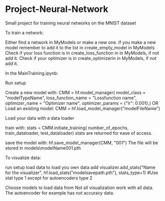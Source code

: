 # Project-Neural-Network

Small project for training neural networks on the MNIST dataset


To train a network: 

Either find a network in MyModels or make a new one. If you make a new model remember to add it to the list in create_empty_model in MyModels
Check if your loss function is in create_loss_function in in MyModels, if not add it.
Check if your optimizer is in create_optimizerin in MyModels, if not add it.

In the MainTraining.ipynb:

Run setup

Create a new model with:
CMM =  hf.model_manager( model_class = "modelTypeName", 
                     loss_function_name = "Lossfunction name",
                     optimizer_name = "Optimizer name",
                     optimizer_params = {"lr": 0.001},)
                            OR
Load an existing model:
CMM = hf.load_model_manager("modelFileName")

Load your data with a data loader

train with: stats = CMM.initiate_training( number_of_epochs, train_dataloader, test_dataloader)
stats are returned for ease of access.

save the model with: hf.save_model_manager(CMM, "001") The file will be stored in models\modelName001.pth

To visualize data:

run setup
load data
to load you own data add visualizer.add_stats("Name for the visualizer", hf.load_stats("modelsavepath.pth"), stats_type=1) 
#Use stat type 1 except for autoencoders type 2

Choose models to load data from
Not all visualization work with all data. The autoencoder for example has not accuracy data.

